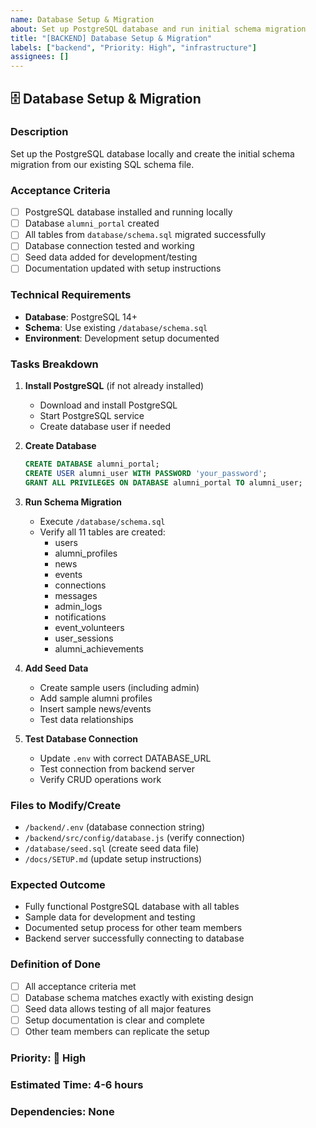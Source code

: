 ```yaml
---
name: Database Setup & Migration
about: Set up PostgreSQL database and run initial schema migration
title: "[BACKEND] Database Setup & Migration"
labels: ["backend", "Priority: High", "infrastructure"]
assignees: []
---
```


## 🗄️ Database Setup & Migration

### **Description**
Set up the PostgreSQL database locally and create the initial schema migration from our existing SQL schema file.

### **Acceptance Criteria**
- [ ] PostgreSQL database installed and running locally
- [ ] Database `alumni_portal` created
- [ ] All tables from `database/schema.sql` migrated successfully
- [ ] Database connection tested and working
- [ ] Seed data added for development/testing
- [ ] Documentation updated with setup instructions

### **Technical Requirements**
- **Database**: PostgreSQL 14+
- **Schema**: Use existing `/database/schema.sql`
- **Environment**: Development setup documented

### **Tasks Breakdown**
1. **Install PostgreSQL** (if not already installed)
   - Download and install PostgreSQL
   - Start PostgreSQL service
   - Create database user if needed

2. **Create Database**
   ```sql
   CREATE DATABASE alumni_portal;
   CREATE USER alumni_user WITH PASSWORD 'your_password';
   GRANT ALL PRIVILEGES ON DATABASE alumni_portal TO alumni_user;
   ```

3. **Run Schema Migration**
   - Execute `/database/schema.sql`
   - Verify all 11 tables are created:
     - users
     - alumni_profiles
     - news
     - events
     - connections
     - messages
     - admin_logs
     - notifications
     - event_volunteers
     - user_sessions
     - alumni_achievements

4. **Add Seed Data**
   - Create sample users (including admin)
   - Add sample alumni profiles
   - Insert sample news/events
   - Test data relationships

5. **Test Database Connection**
   - Update `.env` with correct DATABASE_URL
   - Test connection from backend server
   - Verify CRUD operations work

### **Files to Modify/Create**
- `/backend/.env` (database connection string)
- `/backend/src/config/database.js` (verify connection)
- `/database/seed.sql` (create seed data file)
- `/docs/SETUP.md` (update setup instructions)

### **Expected Outcome**
- Fully functional PostgreSQL database with all tables
- Sample data for development and testing
- Documented setup process for other team members
- Backend server successfully connecting to database

### **Definition of Done**
- [ ] All acceptance criteria met
- [ ] Database schema matches exactly with existing design
- [ ] Seed data allows testing of all major features
- [ ] Setup documentation is clear and complete
- [ ] Other team members can replicate the setup

### **Priority**: 🔴 High
### **Estimated Time**: 4-6 hours
### **Dependencies**: None
